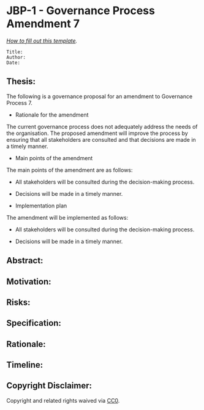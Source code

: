 # JBP-1 - Governance Process Amendment 7
[_How to fill out this template_](/3d81e6bb330a4c869bddd0d6449ac032)_._

```plain text
Title:
Author:
Date:
```

## Thesis:

The following is a governance proposal for an amendment to Governance Process 7.

- Rationale for the amendment

The current governance process does not adequately address the needs of the organisation. The proposed amendment will improve the process by ensuring that all stakeholders are consulted and that decisions are made in a timely manner.

- Main points of the amendment

The main points of the amendment are as follows:

- All stakeholders will be consulted during the decision-making process.

- Decisions will be made in a timely manner.

- Implementation plan

The amendment will be implemented as follows:

- All stakeholders will be consulted during the decision-making process.

- Decisions will be made in a timely manner.

## Abstract:

## Motivation:

## Risks:

## Specification:

## Rationale:

## Timeline:

## Copyright Disclaimer:

Copyright and related rights waived via [CC0](https://creativecommons.org/publicdomain/zero/1.0/).
